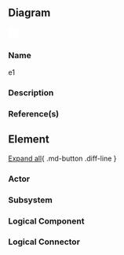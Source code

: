 
## Diagram

![e1](../img/aodenterprise_3PMFomeICa2.png)


### Name


e1



### Description




### Reference(s)




## Element

[Expand all](#){ .md-button .diff-line }


### Actor


    



### Subsystem


    



### Logical Component


    



### Logical Connector


    

